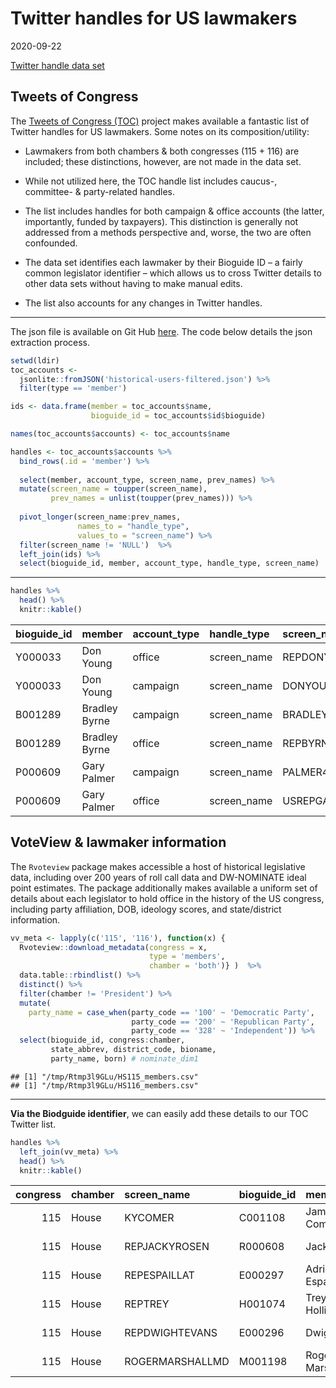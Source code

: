 Twitter handles for US lawmakers
================================

2020-09-22

[Twitter handle data
set](https://github.com/jaytimm/twitter-and-us-lawmakers/blob/master/data/lawmaker-twitter-handles-voteview.csv)

Tweets of Congress
------------------

The [Tweets of Congress
(TOC)](https://github.com/alexlitel/congresstweets) project makes
available a fantastic list of Twitter handles for US lawmakers. Some
notes on its composition/utility:

-   Lawmakers from both chambers & both congresses (115 + 116) are
    included; these distinctions, however, are not made in the data set.

-   While not utilized here, the TOC handle list includes caucus-,
    committee- & party-related handles.

-   The list includes handles for both campaign & office accounts (the
    latter, importantly, funded by taxpayers). This distinction is
    generally not addressed from a methods perspective and, worse, the
    two are often confounded.

-   The data set identifies each lawmaker by their Bioguide ID – a
    fairly common legislator identifier – which allows us to cross
    Twitter details to other data sets without having to make manual
    edits.

-   The list also accounts for any changes in Twitter handles.

------------------------------------------------------------------------

The json file is available on Git Hub
[here](https://github.com/alexlitel/congresstweets-automator/blob/master/data/historical-users-filtered.json).
The code below details the json extraction process.

``` r
setwd(ldir)
toc_accounts <- 
  jsonlite::fromJSON('historical-users-filtered.json') %>% 
  filter(type == 'member')

ids <- data.frame(member = toc_accounts$name,
                  bioguide_id = toc_accounts$id$bioguide)

names(toc_accounts$accounts) <- toc_accounts$name 

handles <- toc_accounts$accounts %>% 
  bind_rows(.id = 'member') %>%
  
  select(member, account_type, screen_name, prev_names) %>% 
  mutate(screen_name = toupper(screen_name),
         prev_names = unlist(toupper(prev_names))) %>%
  
  pivot_longer(screen_name:prev_names,
               names_to = "handle_type", 
               values_to = "screen_name") %>%
  filter(screen_name != 'NULL')  %>%
  left_join(ids) %>%
  select(bioguide_id, member, account_type, handle_type, screen_name) 
```

------------------------------------------------------------------------

``` r
handles %>%
  head() %>%
  knitr::kable()
```

| bioguide\_id | member        | account\_type | handle\_type | screen\_name    |
|:-------------|:--------------|:--------------|:-------------|:----------------|
| Y000033      | Don Young     | office        | screen\_name | REPDONYOUNG     |
| Y000033      | Don Young     | campaign      | screen\_name | DONYOUNGAK      |
| B001289      | Bradley Byrne | campaign      | screen\_name | BRADLEYBYRNE    |
| B001289      | Bradley Byrne | office        | screen\_name | REPBYRNE        |
| P000609      | Gary Palmer   | campaign      | screen\_name | PALMER4ALABAMA  |
| P000609      | Gary Palmer   | office        | screen\_name | USREPGARYPALMER |

VoteView & lawmaker information
-------------------------------

The `Rvoteview` package makes accessible a host of historical
legislative data, including over 200 years of roll call data and
DW-NOMINATE ideal point estimates. The package additionally makes
available a uniform set of details about each legislator to hold office
in the history of the US congress, including party affiliation, DOB,
ideology scores, and state/district information.

``` r
vv_meta <- lapply(c('115', '116'), function(x) {
  Rvoteview::download_metadata(congress = x, 
                               type = 'members', 
                               chamber = 'both')} )  %>%
  data.table::rbindlist() %>%
  distinct() %>%
  filter(chamber != 'President') %>%
  mutate(
    party_name = case_when(party_code == '100' ~ 'Democratic Party',
                           party_code == '200' ~ 'Republican Party',
                           party_code == '328' ~ 'Independent')) %>%
  select(bioguide_id, congress:chamber, 
         state_abbrev, district_code, bioname, 
         party_name, born) # nominate_dim1
```

    ## [1] "/tmp/Rtmp3l9GLu/HS115_members.csv"
    ## [1] "/tmp/Rtmp3l9GLu/HS116_members.csv"

------------------------------------------------------------------------

**Via the Biodguide identifier**, we can easily add these details to our
TOC Twitter list.

``` r
handles %>%
  left_join(vv_meta) %>%
  head() %>%
  knitr::kable()
```

<table style="width:100%;">
<colgroup>
<col style="width: 5%" />
<col style="width: 4%" />
<col style="width: 9%" />
<col style="width: 7%" />
<col style="width: 11%" />
<col style="width: 7%" />
<col style="width: 7%" />
<col style="width: 7%" />
<col style="width: 8%" />
<col style="width: 19%" />
<col style="width: 9%" />
<col style="width: 2%" />
</colgroup>
<thead>
<tr class="header">
<th style="text-align: right;">congress</th>
<th style="text-align: left;">chamber</th>
<th style="text-align: left;">screen_name</th>
<th style="text-align: left;">bioguide_id</th>
<th style="text-align: left;">member</th>
<th style="text-align: left;">account_type</th>
<th style="text-align: left;">handle_type</th>
<th style="text-align: left;">state_abbrev</th>
<th style="text-align: right;">district_code</th>
<th style="text-align: left;">bioname</th>
<th style="text-align: left;">party_name</th>
<th style="text-align: right;">born</th>
</tr>
</thead>
<tbody>
<tr class="odd">
<td style="text-align: right;">115</td>
<td style="text-align: left;">House</td>
<td style="text-align: left;">KYCOMER</td>
<td style="text-align: left;">C001108</td>
<td style="text-align: left;">James Comer</td>
<td style="text-align: left;">campaign</td>
<td style="text-align: left;">prev_names</td>
<td style="text-align: left;">KY</td>
<td style="text-align: right;">1</td>
<td style="text-align: left;">COMER, James</td>
<td style="text-align: left;">Republican Party</td>
<td style="text-align: right;">1972</td>
</tr>
<tr class="even">
<td style="text-align: right;">115</td>
<td style="text-align: left;">House</td>
<td style="text-align: left;">REPJACKYROSEN</td>
<td style="text-align: left;">R000608</td>
<td style="text-align: left;">Jacky Rosen</td>
<td style="text-align: left;">office</td>
<td style="text-align: left;">prev_names</td>
<td style="text-align: left;">NV</td>
<td style="text-align: right;">3</td>
<td style="text-align: left;">ROSEN, Jacklyn Sheryl</td>
<td style="text-align: left;">Democratic Party</td>
<td style="text-align: right;">1957</td>
</tr>
<tr class="odd">
<td style="text-align: right;">115</td>
<td style="text-align: left;">House</td>
<td style="text-align: left;">REPESPAILLAT</td>
<td style="text-align: left;">E000297</td>
<td style="text-align: left;">Adriano Espaillat</td>
<td style="text-align: left;">office</td>
<td style="text-align: left;">screen_name</td>
<td style="text-align: left;">NY</td>
<td style="text-align: right;">13</td>
<td style="text-align: left;">ESPAILLAT, Adriano J.</td>
<td style="text-align: left;">Democratic Party</td>
<td style="text-align: right;">1954</td>
</tr>
<tr class="even">
<td style="text-align: right;">115</td>
<td style="text-align: left;">House</td>
<td style="text-align: left;">REPTREY</td>
<td style="text-align: left;">H001074</td>
<td style="text-align: left;">Trey Hollingsworth</td>
<td style="text-align: left;">office</td>
<td style="text-align: left;">screen_name</td>
<td style="text-align: left;">IN</td>
<td style="text-align: right;">9</td>
<td style="text-align: left;">HOLLINGSWORTH, Joseph Albert III</td>
<td style="text-align: left;">Republican Party</td>
<td style="text-align: right;">1983</td>
</tr>
<tr class="odd">
<td style="text-align: right;">115</td>
<td style="text-align: left;">House</td>
<td style="text-align: left;">REPDWIGHTEVANS</td>
<td style="text-align: left;">E000296</td>
<td style="text-align: left;">Dwight Evans</td>
<td style="text-align: left;">office</td>
<td style="text-align: left;">screen_name</td>
<td style="text-align: left;">PA</td>
<td style="text-align: right;">2</td>
<td style="text-align: left;">EVANS, Dwight</td>
<td style="text-align: left;">Democratic Party</td>
<td style="text-align: right;">1954</td>
</tr>
<tr class="even">
<td style="text-align: right;">115</td>
<td style="text-align: left;">House</td>
<td style="text-align: left;">ROGERMARSHALLMD</td>
<td style="text-align: left;">M001198</td>
<td style="text-align: left;">Roger Marshall</td>
<td style="text-align: left;">campaign</td>
<td style="text-align: left;">screen_name</td>
<td style="text-align: left;">KS</td>
<td style="text-align: right;">1</td>
<td style="text-align: left;">MARSHALL, Roger Wayne</td>
<td style="text-align: left;">Republican Party</td>
<td style="text-align: right;">1960</td>
</tr>
</tbody>
</table>
